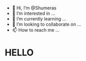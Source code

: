 - 👋 Hi, I’m @Shumeras
- 👀 I’m interested in ...
- 🌱 I’m currently learning ...
- 💞️ I’m looking to collaborate on ...
- 📫 How to reach me ...

<h1> HELLO </h1>
<!---
Shumeras/Shumeras is a ✨ special ✨ repository because its `README.md` (this file) appears on your GitHub profile.
You can click the Preview link to take a look at your changes.
--->
